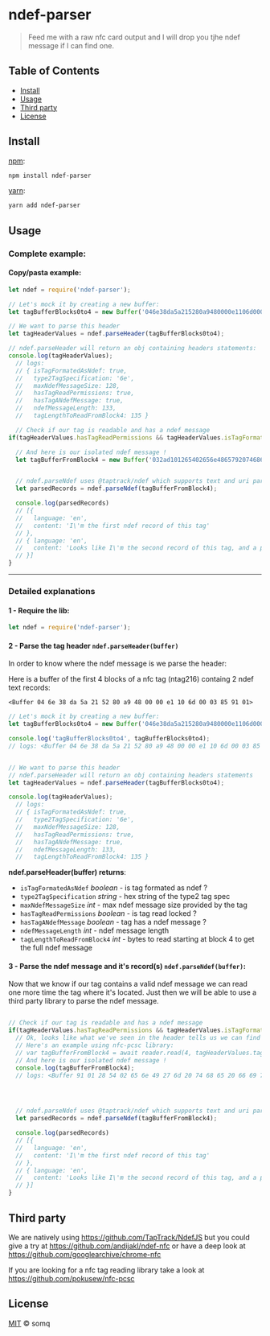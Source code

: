 # ndef-parser


> Feed me with a raw nfc card output and I will drop you tjhe ndef message if I can find one.


## Table of Contents

* [Install](#install)
* [Usage](#usage)
* [Third party](#thirdparty)
* [License](#license)


## Install

[npm][]:

```sh
npm install ndef-parser
```

[yarn][]:

```sh
yarn add ndef-parser
```


## Usage
### Complete example:
#### Copy/pasta example:
```js
let ndef = require('ndef-parser');

// Let's mock it by creating a new buffer:
let tagBufferBlocks0to4 = new Buffer('046e38da5a215280a9480000e1106d00032ad101', 'hex');

// We want to parse this header
let tagHeaderValues = ndef.parseHeader(tagBufferBlocks0to4);

// ndef.parseHeader will return an obj containing headers statements:
console.log(tagHeaderValues);
  // logs:
  // { isTagFormatedAsNdef: true,
  //   type2TagSpecification: '6e',
  //   maxNdefMessageSize: 128,
  //   hasTagReadPermissions: true,
  //   hasTagANdefMessage: true,
  //   ndefMessageLength: 133,
  //   tagLengthToReadFromBlock4: 135 }

  // Check if our tag is readable and has a ndef message
if(tagHeaderValues.hasTagReadPermissions && tagHeaderValues.isTagFormatedAsNdef && tagHeaderValues.hasTagANdefMessage) {

  // And here is our isolated ndef message !
  let tagBufferFromBlock4 = new Buffer('032ad101265402656e4865792074686572652c2069276d2061206e6465662074657874207265636f72642021', 'hex');


  // ndef.parseNdef uses @taptrack/ndef which supports text and uri parsing, but you obviously can use anything to parse the ndef message
  let parsedRecords = ndef.parseNdef(tagBufferFromBlock4);

  console.log(parsedRecords)
  // [{
  //   language: 'en',
  //   content: 'I\'m the first ndef record of this tag'
  // },
  // { language: 'en',
  //   content: 'Looks like I\'m the second record of this tag, and a plaintext type one by the way.'
  // }]
}

```

---

### Detailed explanations

#### 1 - Require the lib:
```js
let ndef = require('ndef-parser');

```

#### 2 - Parse the tag header `ndef.parseHeader(buffer)`
In order to know where the ndef message is we parse the header:

Here is a buffer of the first 4 blocks of a nfc tag (ntag216) containg 2 ndef text records:

    <Buffer 04 6e 38 da 5a 21 52 80 a9 48 00 00 e1 10 6d 00 03 85 91 01>

```js
// Let's mock it by creating a new buffer:
let tagBufferBlocks0to4 = new Buffer('046e38da5a215280a9480000e1106d0003859101', 'hex');

console.log('tagBufferBlocks0to4', tagBufferBlocks0to4);
// logs: <Buffer 04 6e 38 da 5a 21 52 80 a9 48 00 00 e1 10 6d 00 03 85 91 01> (here we go!)


// We want to parse this header
// ndef.parseHeader will return an obj containing headers statements
let tagHeaderValues = ndef.parseHeader(tagBufferBlocks0to4);

console.log(tagHeaderValues);
  // logs:
  // { isTagFormatedAsNdef: true,
  //   type2TagSpecification: '6e',
  //   maxNdefMessageSize: 128,
  //   hasTagReadPermissions: true,
  //   hasTagANdefMessage: true,
  //   ndefMessageLength: 133,
  //   tagLengthToReadFromBlock4: 135 }

```
**ndef.parseHeader(buffer) returns**:
* `isTagFormatedAsNdef` *boolean* - is tag formated as ndef ?
* `type2TagSpecification` *string* - hex string of the type2 tag spec
* `maxNdefMessageSize` *int* - max ndef message size provided by the tag
* `hasTagReadPermissions` *boolean* - is tag read locked ?
* `hasTagANdefMessage` *boolean* - tag has a ndef message ?
* `ndefMessageLength` *int* - ndef message length
* `tagLengthToReadFromBlock4` *int* - bytes to read starting at block 4 to get the full ndef message


#### 3 - Parse the ndef message and it's record(s)  `ndef.parseNdef(buffer)`:
Now that we know if our tag contains a valid ndef message we can read one more time the tag where it's located.
Just then we will be able to use a third party library to parse the ndef message.
```js

// Check if our tag is readable and has a ndef message
if(tagHeaderValues.hasTagReadPermissions && tagHeaderValues.isTagFormatedAsNdef && tagHeaderValues.hasTagANdefMessage) {
  // Ok, looks like what we've seen in the header tells us we can find a ndef message
  // Here's an example using nfc-pcsc library:
  // var tagBufferFromBlock4 = await reader.read(4, tagHeaderValues.tagLengthToReadFromBlock4);
  // And here is our isolated ndef message !
  console.log(tagBufferFromBlock4);
  // logs: <Buffer 91 01 28 54 02 65 6e 49 27 6d 20 74 68 65 20 66 69 72 73 74 20 6e 64 65 66 20 72 65 63 6f 72 64 20 6f 66 20 74 68 69 73 20 74 61 67 51 01 55 54 02 65 ... >




  // ndef.parseNdef uses @taptrack/ndef which supports text and uri parsing, but you obviously can use anything to parse the ndef message
  let parsedRecords = ndef.parseNdef(tagBufferFromBlock4);

  console.log(parsedRecords)
  // [{
  //   language: 'en',
  //   content: 'I\'m the first ndef record of this tag'
  // },
  // { language: 'en',
  //   content: 'Looks like I\'m the second record of this tag, and a plaintext type one by the way.'
  // }]
}
```

## Third party
We are natively using https://github.com/TapTrack/NdefJS but you could give a try at https://github.com/andijakl/ndef-nfc or have a deep look at https://github.com/googlearchive/chrome-nfc

If you are looking for a nfc tag reading library take a look at https://github.com/pokusew/nfc-pcsc



## License

[MIT](LICENSE) © somq


##

[npm]: https://www.npmjs.com/

[yarn]: https://yarnpkg.com/



